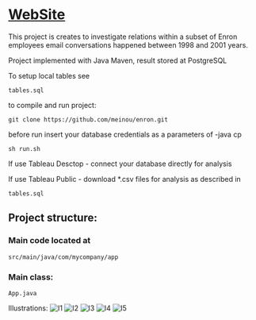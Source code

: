 # [WebSite](http://enron.s3-website-us-east-1.amazonaws.com/)

This project is creates to investigate relations within a subset of Enron employees email conversations happened between 1998 and 2001 years.

Project implemented with Java Maven, result stored at PostgreSQL

To setup local tables see 

`tables.sql`

to compile and run project:

`git clone https://github.com/meinou/enron.git`

before run insert your database credentials as a parameters of -java cp

`sh run.sh`

If use Tableau Desctop - connect your database directly for analysis

If use Tableau Public - download *.csv files for analysis as described in

`tables.sql`

## Project structure:

### Main code located at
`src/main/java/com/mycompany/app`

### Main class:
`App.java`

Illustrations:
![I1](https://github.com/meinou/enron/blob/master/screenshots/conversations.png)
![I2](https://github.com/meinou/enron/blob/master/screenshots/chains.png)
![I3](https://github.com/meinou/enron/blob/master/screenshots/people.png)
![I4](https://github.com/meinou/enron/blob/master/screenshots/employees.png)
![I5](https://github.com/meinou/enron/blob/master/screenshots/senders.png)
